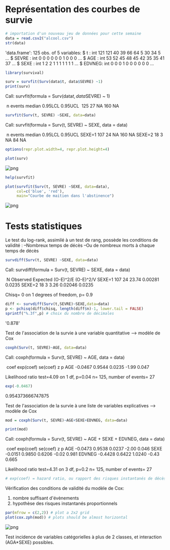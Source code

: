 
# Représentation des courbes de survie


```R
# importation d'un nouveau jeu de données pour cette semaine
data = read.csv2("alcool.csv")
str(data)
```

'data.frame':	125 obs. of  5 variables:
 $ t     : int  121 121 40 39 66 64 5 30 34 5 ...
 $ SEVRE : int  0 0 0 0 0 0 1 0 0 0 ...
 $ AGE   : int  53 52 45 48 45 42 35 35 41 37 ...
 $ SEXE  : int  1 2 2 1 1 1 1 1 1 1 ...
 $ EDVNEG: int  0 0 0 1 0 0 0 0 0 0 ...

```R
library(survival)
```


```R
surv = survfit(Surv(data$t, data$SEVRE) ~1)
print(surv)
```

Call: survfit(formula = Surv(data$t, data$SEVRE) ~ 1)

​      n  events  median 0.95LCL 0.95UCL 
​    125      27      NA     160      NA 

```R
survfit(Surv(t, SEVRE) ~SEXE, data=data)
```

Call: survfit(formula = Surv(t, SEVRE) ~ SEXE, data = data)

​         n events median 0.95LCL 0.95UCL
SEXE=1 107     24     NA     160      NA
SEXE=2  18      3     NA      84      NA

```R
options(repr.plot.width=4, repr.plot.height=4)
```


```R
plot(surv)
```


![png](output_6_0.png)

```R
help(survfit)
```


```R
plot(survfit(Surv(t, SEVRE) ~SEXE, data=data),
     col=c('blue', 'red'),
     main="Courbe de maitien dans l'abstinence")
```


![png](output_8_0.png)


# Tests statistiques

Le test du log-rank, assimilé à un test de rang, possède les conditions de validité :
–Nombreux temps de décès
–Ou de nombreux morts à chaque temps de décès


```R
survdiff(Surv(t, SEVRE) ~SEXE, data=data)
```

Call:
survdiff(formula = Surv(t, SEVRE) ~ SEXE, data = data)

​         N Observed Expected (O-E)^2/E (O-E)^2/V
SEXE=1 107       24    23.74   0.00281    0.0235
SEXE=2  18        3     3.26   0.02046    0.0235

 Chisq= 0  on 1 degrees of freedom, p= 0.9 

```R
diff <- survdiff(Surv(t,SEVRE)~SEXE,data=data)
p <- pchisq(diff$chisq, length(diff$n)-1, lower.tail = FALSE)
sprintf("%.3f",p) # choix du nombre de décimales
```


'0.878'


Test de l'association de la survie à une variable quantitative --> modèle de Cox


```R
coxph(Surv(t, SEVRE)~AGE, data=data)
```

Call:
coxph(formula = Surv(t, SEVRE) ~ AGE, data = data)

​       coef exp(coef) se(coef)     z     p
AGE -0.0467    0.9544   0.0235 -1.99 0.047

Likelihood ratio test=4.09  on 1 df, p=0.04
n= 125, number of events= 27 

```R
exp(-0.0467)
```


0.954373666747875


Test de l'association de la survie à une liste de variables explicatives --> modèle de Cox


```R
mod = coxph(Surv(t, SEVRE)~AGE+SEXE+EDVNEG, data=data)
```


```R
print(mod)
```

Call:
coxph(formula = Surv(t, SEVRE) ~ AGE + SEXE + EDVNEG, data = data)

​          coef exp(coef) se(coef)     z     p
AGE    -0.0473    0.9538   0.0237 -2.00 0.046
SEXE   -0.0151    0.9850   0.6206 -0.02 0.981
EDVNEG -0.4428    0.6422   1.0240 -0.43 0.665

Likelihood ratio test=4.31  on 3 df, p=0.2
n= 125, number of events= 27 

```R
# exp(coef) = hazard ratio, ou rapport des risques instantanés de décès
```

Vérification des conditions de validité du modèle de Cox:
1. nombre suffisant d'évènements
2. hypothèse des risques instantanés proportionnels


```R
par(mfrow = c(2,2)) # plot a 2x2 grid
plot(cox.zph(mod)) # plots should be almost horizontal
```


![png](output_21_0.png)


Test incidence de variables catégorielles à plus de 2 classes, et interaction (AGA*SEXE) possibles.
